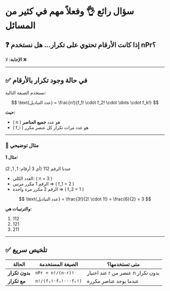 # سؤال رائع 👌 وفعلاً مهم في كثير من المسائل

## ❓ إذا كانت الأرقام **تحتوي على تكرار**... هل نستخدم nPr؟

**الإجابة:** لا ❌

---

## ✅ في حالة وجود تكرار بالأرقام

نستخدم الصيغة التالية:

$$
\text{عدد التباديل} = \frac{n!}{f_1! \cdot f_2! \cdot \dots \cdot f_k!}
$$

**حيث:**
- \( n \) هو عدد **جميع العناصر**
- \( f_i \) هو عدد مرات تكرار كل عنصر مكرر

---

### 🎯 مثال توضيحي

#### مثال 1:
عندنا الرقم 112 (أي 3 أرقام: 1, 1, 2)

- العدد الكلي: \( n = 3 \)
- الرقم 1 مكرر مرتين ⇒ \( f_1 = 2 \)
- الرقم 2 مكرر مرة واحدة ⇒ \( f_2 = 1 \)

$$
\text{عدد التباديل} = \frac{3!}{2! \cdot 1!} = \frac{6}{2} = 3
$$

**والترتيبات هي:**
1. 112
2. 121
3. 211

---
## ✅ تلخيص سريع

| الحالة               | الصيغة المستخدمة                          | متى تستخدمها؟                  |
|----------------------|--------------------------------------------|---------------------------------|
| **بدون تكرار**       | `nPr = n!/(n-r)!`                          | عند اختيار r عنصر من n بدون تكرار |
| **مع تكرار**         | `n!/(f₁!·f₂!···fₖ!)`                       | عندما يوجد عناصر مكررة           |

